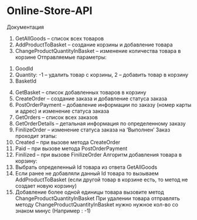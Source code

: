 # Online-Store-API

Документация
1)  GetAllGoods – список всех товаров
2)  AddProductToBasket – создание корзины и добавление товара
3) ChangeProductQuantityInBasket – изменение количества товара в корзине
	Отправляемые параметры:
1.	GoodId
2.	Quantity: -1 – удалить товар с корзины, 2 – добавить товар в корзину
3.	BasketId
4)  GetBasket – список добавленных товаров в корзину
5)  CreateOrder – создание заказа и добавление статуса заказа
6) PostOrderPayment – добавление информации по заказу (номер карты и адрес) и изменение статуса заказа
7) GetOrders – список всех заказов
8) GetOrderDetails – детальная информация по определенному заказу
9) FinilizeOrder – изменение статуса заказа на ‘Выполнен’
Заказ проходит этапы:
1)	Created – при вызове метода CreateOrder
2)	Paid – при вызове метода PostOrderPayment
3)	Finilized – при вызове FinilizeOrder
Алгоритм добавления товара в корзину:
1)	Выбрать определенный Id товара из ответа GetAllGoods
2)	Если ранее не добавляли данный Id товара то вызываем AddProductToBasket (если другой товар в корзине есть, то метод не создает новую корзину)
3)	Добавление более одной единицы товара вызовите метод ChangeProductQuantityInBasket 
При удалении товара отправлять методу ChangeProductQuantityInBasket нужно нужное кол-во со знаком минус (Например : -1)
